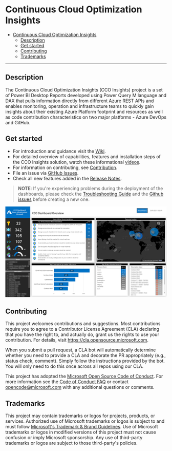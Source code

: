 
# Continuous Cloud Optimization Insights

- [Continuous Cloud Optimization Insights](#continuous-cloud-optimization-insights)
  - [Description](#description)
  - [Get started](#get-started)
  - [Contributing](#contributing)
  - [Trademarks](#trademarks)

-------------------------------
## Description

The Continuous Cloud Optimization Insights (CCO Insights) project is a set of Power BI Desktop Reports developed using Power Query M language and DAX that pulls information directly from different Azure REST APIs and enables monitoring, operation and infrastructure teams to quickly gain insights about their existing Azure Platform footprint and resources as well as code contribution characteristics on two major platforms - Azure DevOps and GitHub.

## Get started

* For introduction and guidance visit the [Wiki][Wiki].
* For detailed overview of capabilities, features and installation steps of the CCO Insights solution, watch these informational [videos][Videos].
* For information on contributing, see [Contribution][Contribution].
* File an issue via [GitHub Issues][GithubIssues].
* Check all new features added in the [Release Notes][ReleaseNotes].


>**NOTE**: If you're experiencing problems during the deployment of the dashboards, please check the [Troubleshooting Guide][TroubleshootingGuide] and the [Github issues][GitHubIssues] before creating a new one.


![OverviewImage][OverviewImage]

## Contributing

This project welcomes contributions and suggestions.  Most contributions require you to agree to a Contributor License Agreement (CLA) declaring that you have the right to, and actually do, grant us the rights to use your contribution. For details, visit <https://cla.opensource.microsoft.com>.

When you submit a pull request, a CLA bot will automatically determine whether you need to provide a CLA and decorate the PR appropriately (e.g., status check, comment). Simply follow the instructions provided by the bot. You will only need to do this once across all repos using our CLA.

This project has adopted the [Microsoft Open Source Code of Conduct][MicrosoftOpenSourceCodeOfConduct].
For more information see the [Code of Conduct FAQ][CodeOfConductFAQ] or contact [opencode@microsoft.com][opencode@microsoftcom] with any additional questions or comments.

## Trademarks

This project may contain trademarks or logos for projects, products, or services. Authorized use of Microsoft trademarks or logos is subject to and must follow
[Microsoft's Trademark & Brand Guidelines][MicrosoftsTrademarkAndBrandGuidelines].
Use of Microsoft trademarks or logos in modified versions of this project must not cause confusion or imply Microsoft sponsorship.
Any use of third-party trademarks or logos are subject to those third-party's policies.

<!-- Docs -->
[MicrosoftOpenSourceCodeOfConduct]: <https://opensource.microsoft.com/codeofconduct/>
[CodeOfConductFAQ]: <https://opensource.microsoft.com/codeofconduct/faq/>
[opencode@microsoftcom]: <mailto:opencode@microsoft.com>
[MicrosoftsTrademarkAndBrandGuidelines]: <https://www.microsoft.com/en-us/legal/intellectualproperty/trademarks/usage/general>

<!-- Images -->
[OverviewImage]: <./docs/wiki/media/OverviewImage.png>

<!-- References -->
[Wiki]: <https://github.com/azure/CCOInsights/wiki>
[Videos]: <https://aka.ms/ccoinsights/videos>
[Contribution]: <https://github.com/Azure/CCOInsights/wiki/Contribution%20guide>
[GitHubIssues]: <https://github.com/azure/CCOInsights/issues/new/choose>
[ReleaseNotes]: <https://github.com/Azure/CCOInsights/wiki/Release%20Notes>
[TroubleshootingGuide]: <https://github.com/Azure/CCOInsights/wiki/Troubleshooting%20guide>
[GithubIssues]: <https://github.com/Azure/CCOInsights/issues?q=is%3Aissue>